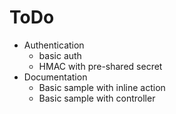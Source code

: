 # ToDo

* Authentication
  * basic auth
  * HMAC with pre-shared secret
* Documentation
  * Basic sample with inline action
  * Basic sample with controller
